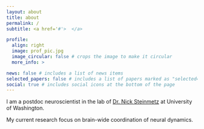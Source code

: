 ```yaml
---
layout: about
title: about
permalink: /
subtitle: <a href='#'>  </a>

profile:
  align: right
  image: prof_pic.jpg
  image_circular: false # crops the image to make it circular
  more_info: >

news: false # includes a list of news items
selected_papers: false # includes a list of papers marked as "selected={true}"
social: true # includes social icons at the bottom of the page
---
```


I am a postdoc neuroscientist in the lab of [Dr. Nick Steinmetz](http://www.steinmetzlab.net) at University of Washington. 

My current research focus on brain-wide coordination of neural dynamics.

